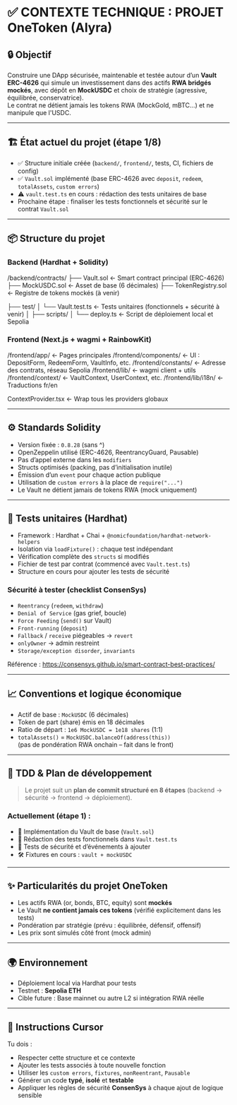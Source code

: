 # ✅ CONTEXTE TECHNIQUE : PROJET OneToken (Alyra)

## 🔒 Objectif

Construire une DApp sécurisée, maintenable et testée autour d’un **Vault ERC-4626** qui simule un investissement dans des actifs **RWA bridgés mockés**, avec dépôt en **MockUSDC** et choix de stratégie (agressive, équilibrée, conservatrice).  
Le contrat ne détient jamais les tokens RWA (MockGold, mBTC…) et ne manipule que l'USDC.

---

## 🏗️ État actuel du projet (étape 1/8)

- ✅ Structure initiale créée (`backend/`, `frontend/`, tests, CI, fichiers de config)
- ✅ `Vault.sol` implémenté (base ERC-4626 avec `deposit`, `redeem`, `totalAssets`, `custom errors`)
- ⚠️ `vault.test.ts` en cours : rédaction des tests unitaires de base
- Prochaine étape : finaliser les tests fonctionnels et sécurité sur le contrat `Vault.sol`

---

## 📦 Structure du projet

### Backend (Hardhat + Solidity)

/backend/contracts/
├── Vault.sol ← Smart contract principal (ERC-4626)
├── MockUSDC.sol ← Asset de base (6 décimales)
├── TokenRegistry.sol ← Registre de tokens mockés (à venir)

├── test/
│ └── Vault.test.ts ← Tests unitaires (fonctionnels + sécurité à venir)
│
├── scripts/
│ └── deploy.ts ← Script de déploiement local et Sepolia


### Frontend (Next.js + wagmi + RainbowKit)

/frontend/app/ ← Pages principales
/frontend/components/ ← UI : DepositForm, RedeemForm, VaultInfo, etc.
/frontend/constants/ ← Adresse des contrats, réseau Sepolia
/frontend/lib/ ← wagmi client + utils
/frontend/context/ ← VaultContext, UserContext, etc.
/frontend/lib/i18n/ ← Traductions fr/en

ContextProvider.tsx ← Wrap tous les providers globaux


---

## ⚙️ Standards Solidity

- Version fixée : `0.8.28` (sans ^)
- OpenZeppelin utilisé (ERC-4626, ReentrancyGuard, Pausable)
- Pas d’appel externe dans les `modifiers`
- Structs optimisés (packing, pas d’initialisation inutile)
- Émission d’un `event` pour chaque action publique
- Utilisation de `custom errors` à la place de `require("...")`
- Le Vault ne détient jamais de tokens RWA (mock uniquement)

---

## 🧪 Tests unitaires (Hardhat)

- Framework : Hardhat + Chai + `@nomicfoundation/hardhat-network-helpers`
- Isolation via `loadFixture()` : chaque test indépendant
- Vérification complète des `structs` si modifiés
- Fichier de test par contrat (commencé avec `Vault.test.ts`)
- Structure en cours pour ajouter les tests de sécurité

### Sécurité à tester (checklist ConsenSys)

- `Reentrancy` (`redeem`, `withdraw`)
- `Denial of Service` (gas grief, boucle)
- `Force Feeding` (`send()` sur Vault)
- `Front-running` (`deposit`)
- `Fallback` / `receive` piégeables → `revert`
- `onlyOwner` → admin restreint
- `Storage/exception disorder`, `invariants`

Référence : https://consensys.github.io/smart-contract-best-practices/

---

## 📈 Conventions et logique économique

- Actif de base : `MockUSDC` (6 décimales)
- Token de part (share) émis en 18 décimales
- Ratio de départ : `1e6 MockUSDC = 1e18 shares` (1:1)
- `totalAssets()` = `MockUSDC.balanceOf(address(this))`  
  (pas de pondération RWA onchain – fait dans le front)

---

## 🧠 TDD & Plan de développement

> Le projet suit un **plan de commit structuré en 8 étapes** (backend → sécurité → frontend → déploiement).

### Actuellement (étape 1) :

- 🎯 Implémentation du Vault de base (`Vault.sol`)
- 🔬 Rédaction des tests fonctionnels dans `Vault.test.ts`
- 🧪 Tests de sécurité et d’événements à ajouter
- 🛠️ Fixtures en cours : `vault + mockUSDC`

---

## ✨ Particularités du projet OneToken

- Les actifs RWA (or, bonds, BTC, equity) sont **mockés**
- Le Vault **ne contient jamais ces tokens** (vérifié explicitement dans les tests)
- Pondération par stratégie (prévu : équilibrée, défensif, offensif)
- Les prix sont simulés côté front (mock admin)

---

## 🌍 Environnement

- Déploiement local via Hardhat pour tests
- Testnet : **Sepolia ETH**
- Cible future : Base mainnet ou autre L2 si intégration RWA réelle

---

## 📌 Instructions Cursor

Tu dois :

- Respecter cette structure et ce contexte
- Ajouter les tests associés à toute nouvelle fonction
- Utiliser les `custom errors`, `fixtures`, `nonReentrant`, `Pausable`
- Générer un code **typé**, **isolé** et **testable**
- Appliquer les règles de sécurité **ConsenSys** à chaque ajout de logique sensible


